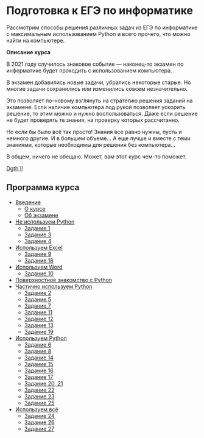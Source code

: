 # Подготовка к ЕГЭ по информатике

Рассмотрим способы решения различных задач из ЕГЭ по информатике c максимальным использованием Python и всего прочего, что можно найти на компьютере.

**Описание курса**

В 2021 году случилось знаковое событие — наконец-то экзамен по информатике будет проходить с использованием компьютера.

В экзамен добавились новые задачи, убрались некоторые старые. Но многие задачи сохранились или изменились совсем незначительно.

Это позволяет по-новому взглянуть на стратегию решения заданий на экзамене. Если наличие компьютера под рукой позволяет ускорить решение, то этим можно и нужно воспользоваться. Даже если решение не будет проверять те знания, на проверку которых рассчитанно.

Но если бы было всё так просто! Знания все равно нужны, пусть и немного другие. И в большем объеме... А еще лучше и вместе с теми знаниями, которые необходимы для решения без компьютера... 

В общем, ничего не обещаю. Может, вам этот курс чем-то поможет.

[Dgth`l!](./about/)

## Программа курса

- [Введение](./about/)
    - [О курсе](./about/course.md)
    - [Об экзамене](./about/exam.md)
- [Не используем Python](./)
    - [Задание 1](./)
    - [Задание 3](./)
    - [Задание 4](./)
- [Используем Excel](./)
    - [Задание 9](./)
    - [Задание 18](./)
- [Используем Word](./)
    - [Задание 10](./)
- [Поверхностное знакомство с Python](https://colab.research.google.com/drive/1i561M-skhlb8FM0_39Yy55XzrG7pH8nY)
- [Частично используем Python](./)
    - [Задание 2](https://colab.research.google.com/drive/17oKtvfDKYr0rS-EkB9LDcFz8XOF-e0X5)
    - [Задание 5](https://colab.research.google.com/drive/1KRwMzicHCO9_CM5lreqiCIVyPqzQ8zAZ)
    - [Задание 7](./)
    - [Задание 11](./)
    - [Задание 12](https://colab.research.google.com/drive/1CfFWxY21A8FxonnBISSrxcl9rEdIvK-v)
    - [Задание 13](https://colab.research.google.com/drive/1N8lHaRwM1jYE1YYDtI_kRkzW0dBwLKUD)
    - [Задание 19](./)
- [Используем Python](./)
    - [Задание 6](./)
    - [Задание 8](https://colab.research.google.com/drive/1nhv389NMEjDpLVwyYG1amNCELAw2ateX)
    - [Задание 14](https://colab.research.google.com/drive/13ZIzJDydtMe4Yc5IYdjTP2TPHqEUQcIR#scrollTo=IKy2dBmJsjUc)
    - [Задание 15](https://colab.research.google.com/drive/1REamVwqeiaJTs-Syj4cyeCmYEM3aarJt)
    - [Задание 16](./)
    - [Задание 17](https://colab.research.google.com/drive/1IRRC9O8e3AXimVzFTj_IzYPOvQz6qlRG)
    - [Задание 20, 21](https://colab.research.google.com/drive/1vBNqh_BvIyETsy4FCthH49PC2kZeHerZ#scrollTo=MVBsE75dN6Qu)
    - [Задание 22](./)
    - [Задание 23](./)
    - [Задание 25](https://colab.research.google.com/drive/1c3H85m6IbxTlKmU6ZSYgczFPt8gKTEpc)
- [Используем всё](./)
    - [Задание 24](https://colab.research.google.com/drive/1Q1Ipyjzl5hsLjCnRGZsqnuQLy20hiBrc)
    - [Задание 26](https://colab.research.google.com/drive/1Pe3nMMAgGhSjucfWc3NsVnRDNfn_Ck6X)
    - [Задание 27](https://colab.research.google.com/drive/1p-MX7IyxzqE8NlqI2Deg-okbTw0jucXy)
